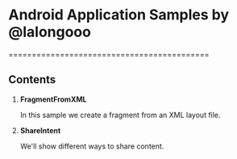 # Android Application Samples by @lalongooo
===========================================

<h2>Contents</h2>

1. **FragmentFromXML**
	
	In this sample we create a fragment from an XML layout file.


2. **ShareIntent**
	
	We'll show different ways to share content.
